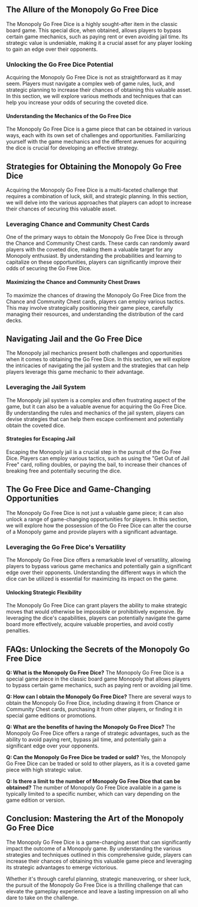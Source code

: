 <h2>The Allure of the Monopoly Go Free Dice</h2>
<p>The Monopoly Go Free Dice is a highly sought-after item in the classic board game. This special dice, when obtained, allows players to bypass certain game mechanics, such as paying rent or even avoiding jail time. Its strategic value is undeniable, making it a crucial asset for any player looking to gain an edge over their opponents.</p>
<h3>Unlocking the Go Free Dice Potential</h3>
<p>Acquiring the Monopoly Go Free Dice is not as straightforward as it may seem. Players must navigate a complex web of game rules, luck, and strategic planning to increase their chances of obtaining this valuable asset. In this section, we will explore various methods and techniques that can help you increase your odds of securing the coveted dice.</p>
<h4>Understanding the Mechanics of the Go Free Dice</h4>
<p>The Monopoly Go Free Dice is a game piece that can be obtained in various ways, each with its own set of challenges and opportunities. Familiarizing yourself with the game mechanics and the different avenues for acquiring the dice is crucial for developing an effective strategy.</p>
<h2>Strategies for Obtaining the Monopoly Go Free Dice</h2>
<p>Acquiring the Monopoly Go Free Dice is a multi-faceted challenge that requires a combination of luck, skill, and strategic planning. In this section, we will delve into the various approaches that players can adopt to increase their chances of securing this valuable asset.</p>
<h3>Leveraging Chance and Community Chest Cards</h3>
<p>One of the primary ways to obtain the Monopoly Go Free Dice is through the Chance and Community Chest cards. These cards can randomly award players with the coveted dice, making them a valuable target for any Monopoly enthusiast. By understanding the probabilities and learning to capitalize on these opportunities, players can significantly improve their odds of securing the Go Free Dice.</p>
<h4>Maximizing the Chance and Community Chest Draws</h4>
<p>To maximize the chances of drawing the Monopoly Go Free Dice from the Chance and Community Chest cards, players can employ various tactics. This may involve strategically positioning their game piece, carefully managing their resources, and understanding the distribution of the card decks.</p>
<h2>Navigating Jail and the Go Free Dice</h2>
<p>The Monopoly jail mechanics present both challenges and opportunities when it comes to obtaining the Go Free Dice. In this section, we will explore the intricacies of navigating the jail system and the strategies that can help players leverage this game mechanic to their advantage.</p>
<h3>Leveraging the Jail System</h3>
<p>The Monopoly jail system is a complex and often frustrating aspect of the game, but it can also be a valuable avenue for acquiring the Go Free Dice. By understanding the rules and mechanics of the jail system, players can devise strategies that can help them escape confinement and potentially obtain the coveted dice.</p>
<h4>Strategies for Escaping Jail</h4>
<p>Escaping the Monopoly jail is a crucial step in the pursuit of the Go Free Dice. Players can employ various tactics, such as using the "Get Out of Jail Free" card, rolling doubles, or paying the bail, to increase their chances of breaking free and potentially securing the dice.</p>
<h2>The Go Free Dice and Game-Changing Opportunities</h2>
<p>The Monopoly Go Free Dice is not just a valuable game piece; it can also unlock a range of game-changing opportunities for players. In this section, we will explore how the possession of the Go Free Dice can alter the course of a Monopoly game and provide players with a significant advantage.</p>
<h3>Leveraging the Go Free Dice's Versatility</h3>
<p>The Monopoly Go Free Dice offers a remarkable level of versatility, allowing players to bypass various game mechanics and potentially gain a significant edge over their opponents. Understanding the different ways in which the dice can be utilized is essential for maximizing its impact on the game.</p>
<h4>Unlocking Strategic Flexibility</h4>
<p>The Monopoly Go Free Dice can grant players the ability to make strategic moves that would otherwise be impossible or prohibitively expensive. By leveraging the dice's capabilities, players can potentially navigate the game board more effectively, acquire valuable properties, and avoid costly penalties.</p>
<h2>FAQs: Unlocking the Secrets of the Monopoly Go Free Dice</h2>
<p><strong>Q: What is the Monopoly Go Free Dice?</strong> The Monopoly Go Free Dice is a special game piece in the classic board game Monopoly that allows players to bypass certain game mechanics, such as paying rent or avoiding jail time.</p>
<p><strong>Q: How can I obtain the Monopoly Go Free Dice?</strong> There are several ways to obtain the Monopoly Go Free Dice, including drawing it from Chance or Community Chest cards, purchasing it from other players, or finding it in special game editions or promotions.</p>
<p><strong>Q: What are the benefits of having the Monopoly Go Free Dice?</strong> The Monopoly Go Free Dice offers a range of strategic advantages, such as the ability to avoid paying rent, bypass jail time, and potentially gain a significant edge over your opponents.</p>
<p><strong>Q: Can the Monopoly Go Free Dice be traded or sold?</strong> Yes, the Monopoly Go Free Dice can be traded or sold to other players, as it is a coveted game piece with high strategic value.</p>
<p><strong>Q: Is there a limit to the number of Monopoly Go Free Dice that can be obtained?</strong> The number of Monopoly Go Free Dice available in a game is typically limited to a specific number, which can vary depending on the game edition or version.</p>
<h2>Conclusion: Mastering the Art of the Monopoly Go Free Dice</h2>
<p>The Monopoly Go Free Dice is a game-changing asset that can significantly impact the outcome of a Monopoly game. By understanding the various strategies and techniques outlined in this comprehensive guide, players can increase their chances of obtaining this valuable game piece and leveraging its strategic advantages to emerge victorious.</p>
<p>Whether it's through careful planning, strategic maneuvering, or sheer luck, the pursuit of the Monopoly Go Free Dice is a thrilling challenge that can elevate the gameplay experience and leave a lasting impression on all who dare to take on the challenge.</p>
